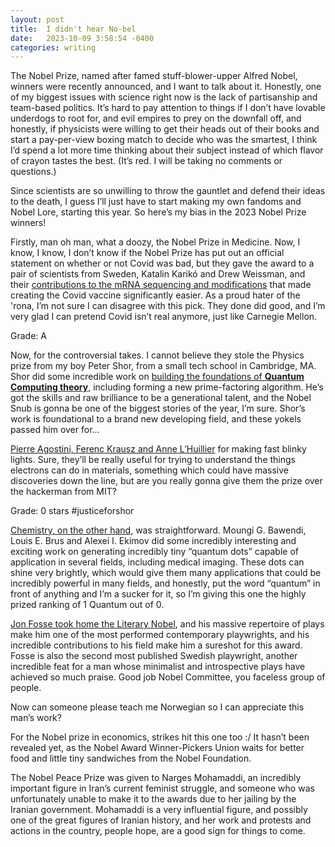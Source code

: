 ```yaml
---
layout: post
title:  I didn't hear No-bel
date:   2023-10-09 3:58:54 -0400
categories: writing
---
```



The Nobel Prize, named after famed stuff-blower-upper Alfred Nobel, winners were recently announced, and I want to talk about it. Honestly, one of my biggest issues with science right now is the lack of partisanship and team-based politics. It’s hard to pay attention to things if I don’t have lovable underdogs to root for, and evil empires to prey on the downfall off, and honestly, if physicists were willing to get their heads out of their books and start a pay-per-view boxing match to decide who was the smartest, I think I’d spend a lot more time thinking about their subject instead of which flavor of crayon tastes the best. (It’s red. I will be taking no comments or questions.)

Since scientists are so unwilling to throw the gauntlet and defend their ideas to the death, I guess I’ll just have to start making my own fandoms and Nobel Lore, starting this year. So here’s my bias in the 2023 Nobel Prize winners!

Firstly, man oh man, what a doozy, the Nobel Prize in Medicine. Now, I know, I know, I don’t know if the Nobel Prize has put out an official statement on whether or not Covid was bad, but they gave the award to a pair of scientists from Sweden, Katalin Karikó and Drew Weissman, and their [contributions to the mRNA sequencing and modifications](https://nobelprize.org/uploads/2023/10/press-medicineprize2023-3.pdf) that made creating the Covid vaccine significantly easier. As a proud hater of the 'rona, I’m not sure I can disagree with this pick. They done did good, and I’m very glad I can pretend Covid isn’t real anymore, just like Carnegie Mellon. 

Grade: A

Now, for the controversial takes. I cannot believe they stole the Physics prize from my boy Peter Shor, from a small tech school in Cambridge, MA. Shor did some incredible work on [building the foundations of **Quantum Computing theory**](https://en.wikipedia.org/wiki/Shor%27s_algorithm), including forming a new prime-factoring algorithm. He’s got the skills and raw brilliance to be a generational talent, and the Nobel Snub is gonna be one of the biggest stories of the year, I’m sure. Shor’s work is foundational to a brand new developing field, and these yokels passed him over for…

[Pierre Agostini, Ferenc Krausz and Anne L’Huillier](https://www.nobelprize.org/uploads/2023/10/press-physicsprize2023.pdf) for making fast blinky lights. Sure, they’ll be really useful for trying to understand the things electrons can do in materials, something which could have massive discoveries down the line, but are you really gonna give them the prize over the hackerman from MIT?

Grade: 0 stars #justiceforshor

[Chemistry, on the other hand](https://apnews.com/article/nobel-prize-chemistry-stockholm-cabca0d16dc33427799886a1f012effe), was straightforward. Moungi G. Bawendi, Louis E. Brus and Alexei I. Ekimov did some incredibly interesting and exciting work on generating incredibly tiny “quantum dots” capable of application in several fields, including medical imaging. These dots can shine very brightly, which would give them many applications that could be incredibly powerful in many fields, and honestly, put the word “quantum” in front of anything and I’m a sucker for it, so I’m giving this one the highly prized ranking of 1 Quantum out of 0.

[Jon Fosse took home the Literary Nobel](https://www.theguardian.com/books/2023/oct/05/jon-fosse-wins-the-2023-nobel-prize-in-literature), and his massive repertoire of plays make him one of the most performed contemporary playwrights, and his incredible contributions to his field make him a sureshot for this award. Fosse is also the second most published Swedish playwright, another incredible feat for a man whose minimalist and introspective plays have achieved so much praise. Good job Nobel Committee, you faceless group of people. 

Now can someone please teach me Norwegian so I can appreciate this man’s work?

For the Nobel prize in economics, strikes hit this one too :/ It hasn’t been revealed yet, as the Nobel Award Winner-Pickers Union waits for better food and little tiny sandwiches from the Nobel Foundation.

The Nobel Peace Prize was given to Narges Mohamaddi, an incredibly important figure in Iran’s current feminist struggle, and someone who was unfortunately unable to make it to the awards due to her jailing by the Iranian government. Mohamaddi is a very influential figure, and possibly one of the great figures of Iranian history, and her work and protests and actions in the country, people hope, are a good sign for things to come.
